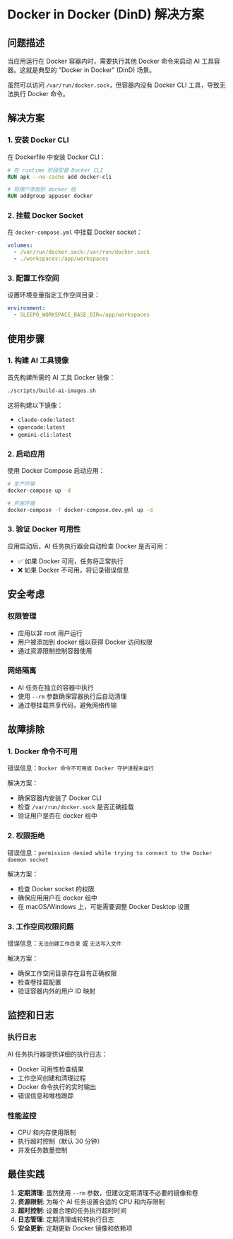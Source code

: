 # Docker in Docker (DinD) 解决方案

## 问题描述

当应用运行在 Docker 容器内时，需要执行其他 Docker 命令来启动 AI 工具容器。这就是典型的 "Docker in Docker" (DinD) 场景。

虽然可以访问 `/var/run/docker.sock`，但容器内没有 Docker CLI 工具，导致无法执行 Docker 命令。

## 解决方案

### 1. 安装 Docker CLI

在 Dockerfile 中安装 Docker CLI：

```dockerfile
# 在 runtime 阶段安装 Docker CLI
RUN apk --no-cache add docker-cli

# 将用户添加到 docker 组
RUN addgroup appuser docker
```

### 2. 挂载 Docker Socket

在 `docker-compose.yml` 中挂载 Docker socket：

```yaml
volumes:
  - /var/run/docker.sock:/var/run/docker.sock
  - ./workspaces:/app/workspaces
```

### 3. 配置工作空间

设置环境变量指定工作空间目录：

```yaml
environment:
  - SLEEP0_WORKSPACE_BASE_DIR=/app/workspaces
```

## 使用步骤

### 1. 构建 AI 工具镜像

首先构建所需的 AI 工具 Docker 镜像：

```bash
./scripts/build-ai-images.sh
```

这将构建以下镜像：
- `claude-code:latest`
- `opencode:latest`
- `gemini-cli:latest`

### 2. 启动应用

使用 Docker Compose 启动应用：

```bash
# 生产环境
docker-compose up -d

# 开发环境
docker-compose -f docker-compose.dev.yml up -d
```

### 3. 验证 Docker 可用性

应用启动后，AI 任务执行器会自动检查 Docker 是否可用：

- ✅ 如果 Docker 可用，任务将正常执行
- ❌ 如果 Docker 不可用，将记录错误信息

## 安全考虑

### 权限管理

- 应用以非 root 用户运行
- 用户被添加到 docker 组以获得 Docker 访问权限
- 通过资源限制控制容器使用

### 网络隔离

- AI 任务在独立的容器中执行
- 使用 `--rm` 参数确保容器执行后自动清理
- 通过卷挂载共享代码，避免网络传输

## 故障排除

### 1. Docker 命令不可用

错误信息：`Docker 命令不可用或 Docker 守护进程未运行`

解决方案：
- 确保容器内安装了 Docker CLI
- 检查 `/var/run/docker.sock` 是否正确挂载
- 验证用户是否在 docker 组中

### 2. 权限拒绝

错误信息：`permission denied while trying to connect to the Docker daemon socket`

解决方案：
- 检查 Docker socket 的权限
- 确保应用用户在 docker 组中
- 在 macOS/Windows 上，可能需要调整 Docker Desktop 设置

### 3. 工作空间权限问题

错误信息：`无法创建工作目录` 或 `无法写入文件`

解决方案：
- 确保工作空间目录存在且有正确权限
- 检查卷挂载配置
- 验证容器内外的用户 ID 映射

## 监控和日志

### 执行日志

AI 任务执行器提供详细的执行日志：

- Docker 可用性检查结果
- 工作空间创建和清理过程
- Docker 命令执行的实时输出
- 错误信息和堆栈跟踪

### 性能监控

- CPU 和内存使用限制
- 执行超时控制（默认 30 分钟）
- 并发任务数量控制

## 最佳实践

1. **定期清理**: 虽然使用 `--rm` 参数，但建议定期清理不必要的镜像和卷
2. **资源限制**: 为每个 AI 任务设置合适的 CPU 和内存限制
3. **超时控制**: 设置合理的任务执行超时时间
4. **日志管理**: 定期清理或轮转执行日志
5. **安全更新**: 定期更新 Docker 镜像和依赖项 